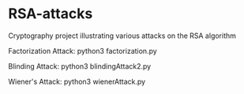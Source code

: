 # RSA-attacks
Cryptography project illustrating various attacks on the RSA algorithm

Factorization Attack:
python3 factorization.py

Blinding Attack:
python3 blindingAttack2.py

Wiener's Attack:
python3 wienerAttack.py
